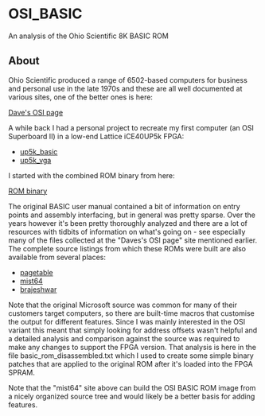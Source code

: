 # OSI_BASIC
An analysis of the Ohio Scientific 8K BASIC ROM

## About
Ohio Scientific produced a range of 6502-based computers for business and
personal use in the late 1970s and these are all well documented at various
sites, one of the better ones is here:

[Dave's OSI page](https://osiweb.org/)

A while back I had a personal project to recreate my first computer (an OSI
Superboard II) in a low-end Lattice iCE40UP5k FPGA:

* [up5k_basic](https://github.com/emeb/up5k_basic)
* [up5k_vga](https://github.com/emeb/up5k_vga)

I started with the combined ROM binary from here:

[ROM binary](https://osiweb.org/misc/OSI600_RAM_ROM.zip)

The original BASIC user manual contained a bit of information on entry points
and assembly interfacing, but in general was pretty sparse. Over the years
however it's been pretty thoroughly analyzed and there are a lot of resources
with tidbits of information on what's going on - see especially many of the
files collected at the "Daves's OSI page" site mentioned earlier. The complete
source listings from which these ROMs were built are also available from several
places:

* [pagetable](https://www.pagetable.com/?p=46)
* [mist64](https://github.com/mist64/msbasic)
* [brajeshwar](https://github.com/brajeshwar/Microsoft-BASIC-for-6502-Original-Source-Code-1978)

Note that the original Microsoft source was common for many of their customers
target computers, so there are built-time macros that customise the output for
different features. Since I was mainly interested in the OSI variant this meant
that simply looking for address offsets wasn't helpful and a detailed analysis
and comparison against the source was required to make any changes to support
the FPGA version. That analysis is here in the file basic_rom_disassembled.txt
which I used to create some simple binary patches that are applied to the original
ROM after it's loaded into the FPGA SPRAM.

Note that the "mist64" site above can build the OSI BASIC ROM image from a nicely
organized source tree and would likely be a better basis for adding features.